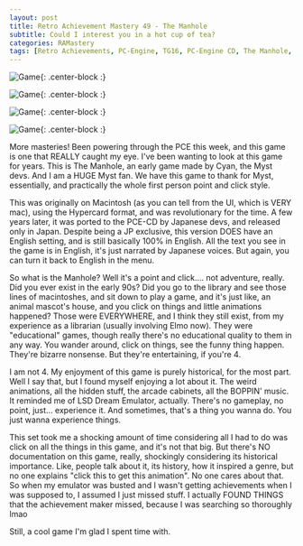 ```yaml
---
layout: post
title: Retro Achievement Mastery 49 - The Manhole
subtitle: Could I interest you in a hot cup of tea?
categories: RAMastery
tags: [Retro Achievements, PC-Engine, TG16, PC-Engine CD, The Manhole, Point and Click Adventure Games, retro games, obscure games, Reviews]
---
```




![Game](https://imgur.com/vNKITDp.png){: .center-block :}

![Game](https://imgur.com/ijMIeP1.png){: .center-block :}

![Game](https://imgur.com/jHQcFrM.png){: .center-block :}

![Game](https://imgur.com/6GhjYYS.png){: .center-block :}


More masteries! Been powering through the PCE this week, and this game is one that REALLY caught my eye. I've been wanting to look at this game for years. This is The Manhole, an early game made by Cyan, the Myst devs. And I am a HUGE Myst fan. We have this game to thank for Myst, essentially, and practically the whole first person point and click style.

This was originally on Macintosh (as you can tell from the UI, which is VERY mac), using the Hypercard format, and was revolutionary for the time. A few years later, it was ported to the PCE-CD by Japanese devs, and released only in Japan. Despite being a JP exclusive, this version DOES have an English setting, and is still basically 100% in English. All the text you see in the game is in English, it's just narrated by Japanese voices. But again, you can turn it back to English in the menu.

So what is the Manhole? Well it's a point and click.... not adventure, really. Did you ever exist in the early 90s? Did you go to the library and see those lines of macintoshes, and sit down to play a game, and it's just like, an animal mascot's house, and you click on things and little animations happened? Those were EVERYWHERE, and I think they still exist, from my experience as a librarian (usually involving Elmo now). They were "educational" games, though really there's no educational quality to them in any way. You wander around, click on things, see the funny thing happen. They're bizarre nonsense. But they're entertaining, if you're 4.

I am not 4. My enjoyment of this game is purely historical, for the most part. Well I say that, but I found myself enjoying a lot about it. The weird animations, all the hidden stuff, the arcade cabinets, all the BOPPIN' music. It reminded me of LSD Dream Emulator, actually. There's no gameplay, no point, just... experience it. And sometimes, that's a thing you wanna do. You just wanna experience things.

This set took me a shocking amount of time considering all I had to do was click on all the things in this game, and it's not that big. But there's NO documentation on this game, really, shockingly considering its historical importance. Like, people talk about it, its history, how it inspired a genre, but no one explains "click this to get this animation". No one cares about that. So when my emulator was busted and I wasn't getting achievements when I was supposed to, I assumed I just missed stuff. I actually FOUND THINGS that the achievement maker missed, because I was searching so thoroughly lmao

Still, a cool game I'm glad I spent time with.